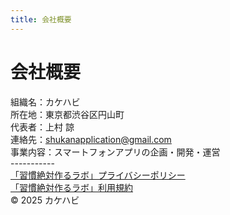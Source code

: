 ```yaml
---
title: 会社概要
---
```


# 会社概要

組織名：カケハビ<br>
所在地：東京都渋谷区円山町<br>
代表者：上村 諒<br>
連絡先：shukanapplication@gmail.com<br>
事業内容：スマートフォンアプリの企画・開発・運営<br>
-----------<br>
[「習慣絶対作るラボ」プライバシーポリシー](https://makoto-321.github.io/privacy-policy/)<br>
[「習慣絶対作るラボ」利用規約](https://makoto-321.github.io/terms-of-service/)<br>
© 2025 カケハビ<br>
